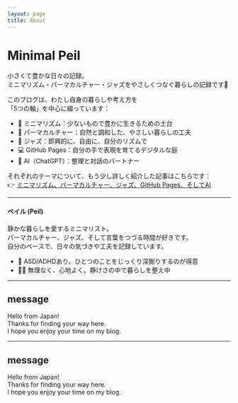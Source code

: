 ```yaml
---
layout: page
title: About
---
```


# Minimal Peil

小さくて豊かな日々の記録。  
ミニマリズム・パーマカルチャー・ジャズをやさしくつなぐ暮らしの記録です🌿

このブログは、わたし自身の暮らしや考え方を  
「5つの軸」を中心に綴っています：

- 🧹 ミニマリズム：少ないもので豊かに生きるための土台  
- 🌱 パーマカルチャー：自然と調和した、やさしい暮らしの工夫  
- 🎷 ジャズ：即興的に、自由に、自分のリズムで  
- 💻 GitHub Pages：自分の手で表現を育てるデジタルな庭  
- 🤖 AI（ChatGPT）：整理と対話のパートナー

それぞれのテーマについて、もう少し詳しく紹介した記事はこちらです：  
👉 [ミニマリズム、パーマカルチャー、ジャズ、GitHub Pages、そしてAI](/five-pillars-of-my-blog)

---

#### ペイル (Peil)

静かな暮らしを愛するミニマリスト。  
パーマカルチャー、ジャズ、そして言葉をつづる時間が好きです。  
自分のペースで、日々の気づきや工夫を記録しています。

- 🧠 ASD/ADHDあり。ひとつのことをじっくり深掘りするのが得意  
- 🚶‍♀️ 無理なく、心地よく。静けさの中で暮らしを整え中  

---

## message

Hello from Japan!  
Thanks for finding your way here.  
I hope you enjoy your time on my blog.

---

## message

Hello from Japan!  
Thanks for finding your way here.  
I hope you enjoy your time on my blog.
